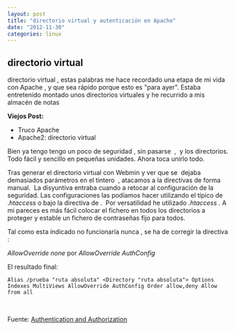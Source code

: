 ```yaml
---
layout: post
title: "directorio virtual y autenticación en Apache"
date: "2012-11-30"
categories: linux
---
```


## directorio virtual

directorio virtual , estas palabras me hace recordado una etapa de mi vida con Apache , y que sea rápido porque esto es "para ayer". Estaba entretenido montado unos directorios virtuales y he recurrido a mis almacén de notas

**Viejos Post:**

- Truco Apache
- Apache2: directorio virtual

Bien ya tengo tengo un poco de seguridad , sin pasarse  ,  y los directorios. Todo fácil y sencillo en pequeñas unidades. Ahora toca unirlo todo.

Tras generar el directorio virtual con Webmin y ver que se  dejaba demasiados parámetros en el tintero  , atacamos a la directivas de forma manual.  La disyuntiva entraba cuando a retocar al configuración de la seguridad. Las configuraciones las podíamos hacer utilizando el típico de ._htaccess_ o bajo la directiva de _<Directory>_.  Por versatilidad he utilizado _.htaccess_ . A mi pareces es más fácil colocar el fichero en todos los directorios a proteger y estable un fichero de contraseñas fijo para todos.

Tal como esta indicado no funcionaría nunca , se ha de corregir la directiva :

_AllowOverride none_ por _AllowOverride AuthConfig_

El resultado final:

`Alias /prueba "ruta absoluta" <Directory "ruta absoluta"> Options Indexes MultiViews AllowOverride AuthConfig Order allow,deny Allow from all`

 

Fuente: [Authentication and Authorization](https://httpd.apache.org/docs/2.2/howto/auth.html#theprerequisiteshttps:// "Authentication and Authorization")
